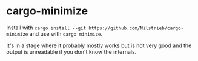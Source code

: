 # cargo-minimize

Install with `cargo install --git https://github.com/Nilstrieb/cargo-minimize` and use with `cargo minimize`.

It's in a stage where it probably mostly works but is not very good and the output is unreadable if you don't know the internals.
